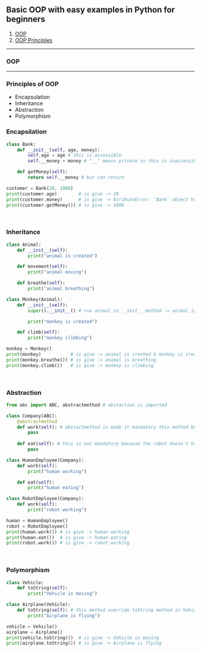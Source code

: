 <h2>Basic OOP with easy examples in Python for beginners</h2>
<ol>
    <li><a href = "https://github.com/bberkay/python-basic-oop#oop">OOP</a></li>
    <li><a href = "https://github.com/bberkay/python-basic-oop#principles-of-oop">OOP Principles</a></li>
</ol>
<hr>
<h3>OOP</h3>

<hr>
<h3>Principles of OOP</h3>
<ul>
    <li>Encapsulation</li>
    <li>Inheritance</li>
    <li>Abstraction</li>
    <li>Polymorphism</li>
</ul>
<h3>Encapsilation</h3>

```python
class Bank:
    def __init__(self, age, money):
        self.age = age # this is accessible
        self.__money = money # "__" means private so this is inaccessible.

    def getMoney(self):
        return self.__money # but can return

customer = Bank(20, 1000)
print(customer.age)        # is give -> 20
print(customer.money)      # is give -> AtributeError: 'Bank' object has no attribute 'money'
print(customer.getMoney()) # is give -> 1000
```
<br>
<h3>Inheritance</h3>

```python
class Animal:
    def __init__(self):
        print("animal is created")

    def movement(self):
        print("animal moving")

    def breathe(self):
        print("animal breathing")

class Monkey(Animal):
    def __init__(self):
        super().__init__() # run animal in __init__ method -> animal is created

        print("monkey is created")

    def climb(self):
        print("monkey climbing")

monkey = Monkey()
print(monkey)           # is give -> animal is created & monkey is created
print(monkey.breathe()) # is give -> animal is breathing
print(monkey.climb())   # is give -> monkey is climbing
```
<br>
<h3>Abstraction</h3>

```python
from abc import ABC, abstractmethod # abstaction is imported

class Company(ABC):
    @abstractmethod
    def work(self): # abstactmethod is made it mandatory this method because robot and human must working
        pass
    
    def eat(self): # this is not mandatory because the robot doesn't have to eat but human does
        pass

class HumanEmployee(Company):
    def work(self):
        print("human working")

    def eat(self):
        print("human eating")

class RobotEmployee(Company):
    def work(self):
        print("robot working")

human = HumanEmployee()
robot = RobotEmployee()
print(human.work()) # is give -> human working
print(human.eat())  # is give -> human eating
print(robot.work()) # is give -> robot working
```
<br>
<h3>Polymorphism</h3>

```python
class Vehicle:
    def toString(self):
        print("Vehicle is moving")

class Airplane(Vehicle):
    def toString(self): # this method override toString method in Vehicle
        print("Airplane is flying")

vehicle = Vehicle()
airplane = Airplane()        
print(vehicle.toString())  # is give -> Vehicle is moving
print(airplane.toString()) # is give -> Airplane is flying
```
